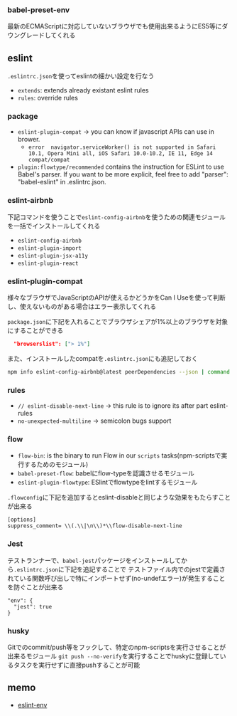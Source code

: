 ### babel-preset-env
最新のECMAScriptに対応していないブラウザでも使用出来るようにES5等にダウングレードしてくれる

## eslint

`.eslintrc.json`を使ってeslintの細かい設定を行なう

* `extends`: extends already existant eslint rules
* `rules`: override rules

### package

* `eslint-plugin-compat` -> you can know if javascript APIs can use in brower.
  * `error  navigator.serviceWorker() is not supported in Safari 10.1, Opera Mini all, iOS Safari 10.0-10.2, IE 11, Edge 14  compat/compat`
* `plugin:flowtype/recommended` contains the instruction for ESLint to use Babel's parser. If you want to be more explicit, feel free to add "parser": "babel-eslint" in .eslintrc.json.

### eslint-airbnb
下記コマンドを使うことで`eslint-config-airbnb`を使うための関連モジュールを一括でインストールしてくれる

* `eslint-config-airbnb`
* `eslint-plugin-import`
* `eslint-plugin-jsx-a11y`
* `eslint-plugin-react`

### eslint-plugin-compat
様々なブラウザでJavaScriptのAPIが使えるかどうかをCan I Useを使って判断し、使えないものがある場合はエラー表示してくれる

`package.json`に下記を入れることでブラウザシェアが1%以上のブラウザを対象にすることができる
```json
  "browserslist": ["> 1%"]
```

また、インストールしたcompatを`.eslintrc.json`にも追記しておく

```bash
npm info eslint-config-airbnb@latest peerDependencies --json | command sed 's/[\{\},]//g ; s/: /@/g' | xargs yarn add --dev eslint-config-airbnb@latest
```


### rules

* `// eslint-disable-next-line` -> this rule is to ignore its after part eslint-rules
* `no-unexpected-multiline` -> semicolon bugs support

### flow

* `flow-bin`: is the binary to run Flow in our `scripts` tasks(npm-scriptsで実行するためのモジュール)
* `babel-preset-flow`: babelにflow-typeを認識させるモジュール
* `eslint-plugin-flowtype`: ESlintでflowtypeをlintするモジュール

`.flowconfig`に下記を追加するとeslint-disableと同じような効果をもたらすことが出来る
```
[options]
suppress_comment= \\(.\\|\n\\)*\\flow-disable-next-line
```

### Jest
テストランナーで、`babel-jest`パッケージをインストールしてから`.eslintrc.json`に下記を追記することで
テストファイル内でのjestで定義されている関数呼び出しで特にインポートせず(no-undefエラー)が発生することを防ぐことが出来る

```
"env": {
  "jest": true
}
```

###  husky
Gitでのcommit/push等をフックして、特定のnpm-scriptsを実行させることが出来るモジュール
`git push --no-verify`を実行することでhuskyに登録しているタスクを実行せずに直接pushすることが可能

## memo
* [eslint-env](http://qiita.com/makotot/items/822f592ff8470408be18)
